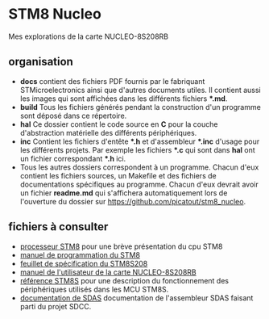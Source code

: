 # STM8 Nucleo
Mes explorations de la carte NUCLEO-8S208RB

## organisation
* **docs** contient des fichiers PDF fournis par le fabriquant STMicroelectronics ainsi que d'autres documents utiles. Il contient aussi les images qui sont affichées dans les différents fichiers __*.md__.
* **build**  Tous les fichiers générés pendant la construction d'un programme sont déposé dans ce répertoire.
* **hal**  Ce dossier contient le code source en **C** pour la couche d'abstraction matérielle des différents périphériques.
* **inc** Contient les fichiers d'entête __*.h__ et d'assembleur __*.inc__ d'usage pour les différents projets. Par exemple les fichiers __*.c__ qui sont dans **hal** ont un fichier correspondant __*.h__ ici.
* Tous les autres dossiers correspondent à un programme. Chacun d'eux contient les fichiers sources, un Makefile et des fichiers de documentations spécifiques au programme. Chacun d'eux devrait avoir un fichier **readme.md** qui s'affichera automatiquement lors de l'ouverture du dossier sur https://github.com/picatout/stm8_nucleo.
## fichiers à consulter
* [processeur STM8](stm8.md) pour une brève présentation du cpu STM8
* [manuel de programmation du STM8](docs/pm0044_stm8_programming.pdf)
* [feuillet de spécification du STM8S208](docs/stm8s208rb.pdf)
* [manuel de l'utilisateur de la carte NUCLEO-8S208RB](docs/nucleo-8s208rb_user_manual.pdf)
* [référence STM8S](docs/stm8s_reference.pdf) pour une description du fonctionnement des périphériques utilisés dans les MCU STM8S.
* [documentation de SDAS](docs/asmlnk.txt) documentation de l'assembleur SDAS faisant parti du projet SDCC.